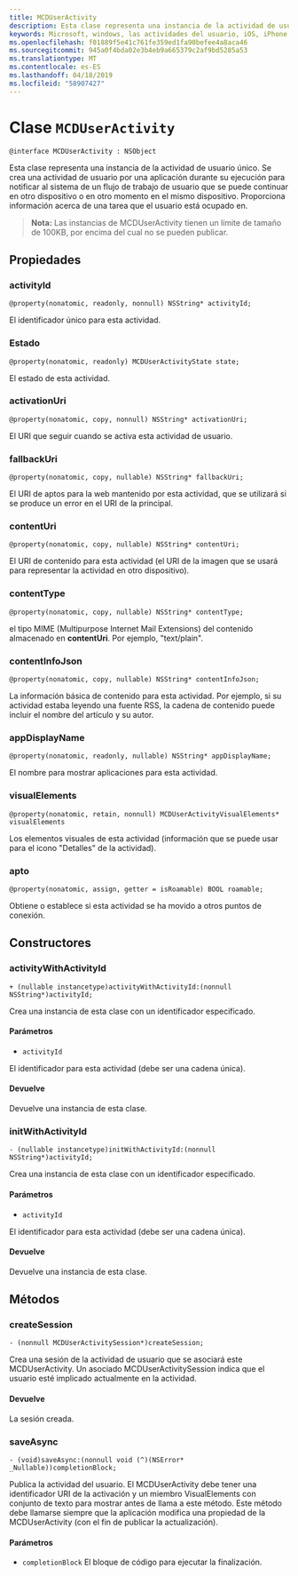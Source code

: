 ```yaml
---
title: MCDUserActivity
description: Esta clase representa una instancia de la actividad de usuario único.
keywords: Microsoft, windows, las actividades del usuario, iOS, iPhone, objectiveC, conectado los dispositivos, proyecto Roma
ms.openlocfilehash: f01889f5e41c761fe359ed1fa90befee4a8aca46
ms.sourcegitcommit: 945a0f4bda02e3b4eb9a665379c2af9bd5285a53
ms.translationtype: MT
ms.contentlocale: es-ES
ms.lasthandoff: 04/18/2019
ms.locfileid: "58907427"
---
```

# <a name="class-mcduseractivity"></a>Clase `MCDUserActivity`

```
@interface MCDUserActivity : NSObject
```

Esta clase representa una instancia de la actividad de usuario único. Se crea una actividad de usuario por una aplicación durante su ejecución para notificar al sistema de un flujo de trabajo de usuario que se puede continuar en otro dispositivo o en otro momento en el mismo dispositivo. Proporciona información acerca de una tarea que el usuario está ocupado en.

>**Nota:** Las instancias de MCDUserActivity tienen un límite de tamaño de 100KB, por encima del cual no se pueden publicar.

## <a name="properties"></a>Propiedades

### <a name="activityid"></a>activityId
`@property(nonatomic, readonly, nonnull) NSString* activityId;`

El identificador único para esta actividad.

### <a name="state"></a>Estado
`@property(nonatomic, readonly) MCDUserActivityState state;`

El estado de esta actividad.

### <a name="activationuri"></a>activationUri
`@property(nonatomic, copy, nonnull) NSString* activationUri;`

El URI que seguir cuando se activa esta actividad de usuario.

### <a name="fallbackuri"></a>fallbackUri
`@property(nonatomic, copy, nullable) NSString* fallbackUri;`

El URI de aptos para la web mantenido por esta actividad, que se utilizará si se produce un error en el URI de la principal.

### <a name="contenturi"></a>contentUri
`@property(nonatomic, copy, nullable) NSString* contentUri;`

El URI de contenido para esta actividad (el URI de la imagen que se usará para representar la actividad en otro dispositivo).

### <a name="contenttype"></a>contentType
`@property(nonatomic, copy, nullable) NSString* contentType;`

el tipo MIME (Multipurpose Internet Mail Extensions) del contenido almacenado en **contentUri**. Por ejemplo, "text/plain".

### <a name="contentinfojson"></a>contentInfoJson
`@property(nonatomic, copy, nullable) NSString* contentInfoJson;`

La información básica de contenido para esta actividad. Por ejemplo, si su actividad estaba leyendo una fuente RSS, la cadena de contenido puede incluir el nombre del artículo y su autor.

### <a name="appdisplayname"></a>appDisplayName
`@property(nonatomic, readonly, nullable) NSString* appDisplayName;`

El nombre para mostrar aplicaciones para esta actividad.

### <a name="visualelements"></a>visualElements
`@property(nonatomic, retain, nonnull) MCDUserActivityVisualElements* visualElements`

Los elementos visuales de esta actividad (información que se puede usar para el icono "Detalles" de la actividad).

### <a name="roamable"></a>apto
`@property(nonatomic, assign, getter = isRoamable) BOOL roamable;`

Obtiene o establece si esta actividad se ha movido a otros puntos de conexión.

## <a name="constructors"></a>Constructores

### <a name="activitywithactivityid"></a>activityWithActivityId
`+ (nullable instancetype)activityWithActivityId:(nonnull NSString*)activityId;`

Crea una instancia de esta clase con un identificador especificado.

#### <a name="parameters"></a>Parámetros
* `activityId` 

El identificador para esta actividad (debe ser una cadena única).

#### <a name="returns"></a>Devuelve
Devuelve una instancia de esta clase.

### <a name="initwithactivityid"></a>initWithActivityId
`- (nullable instancetype)initWithActivityId:(nonnull NSString*)activityId;`

Crea una instancia de esta clase con un identificador especificado.

#### <a name="parameters"></a>Parámetros
* `activityId`

El identificador para esta actividad (debe ser una cadena única).

#### <a name="returns"></a>Devuelve
Devuelve una instancia de esta clase.

## <a name="methods"></a>Métodos

### <a name="createsession"></a>createSession
`- (nonnull MCDUserActivitySession*)createSession;`

Crea una sesión de la actividad de usuario que se asociará este MCDUserActivity. Un asociado MCDUserActivitySession indica que el usuario esté implicado actualmente en la actividad.

#### <a name="returns"></a>Devuelve
La sesión creada.

### <a name="saveasync"></a>saveAsync
`- (void)saveAsync:(nonnull void (^)(NSError* _Nullable))completionBlock;`

Publica la actividad del usuario. El MCDUserActivity debe tener una identificador URI de la activación y un miembro VisualElements con conjunto de texto para mostrar antes de llama a este método. Este método debe llamarse siempre que la aplicación modifica una propiedad de la MCDUserActivity (con el fin de publicar la actualización).

#### <a name="parameters"></a>Parámetros
* `completionBlock` El bloque de código para ejecutar la finalización.